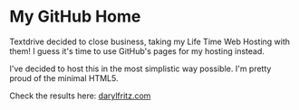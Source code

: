 My GitHub Home
==============

Textdrive decided to close business, taking my Life Time Web Hosting with them! I guess it's time to use GitHub's pages for my hosting instead.

I've decided to host this in the most simplistic way possible. I'm pretty proud of the minimal HTML5.

Check the results here: [darylfritz.com](http://darylfritz.com)
